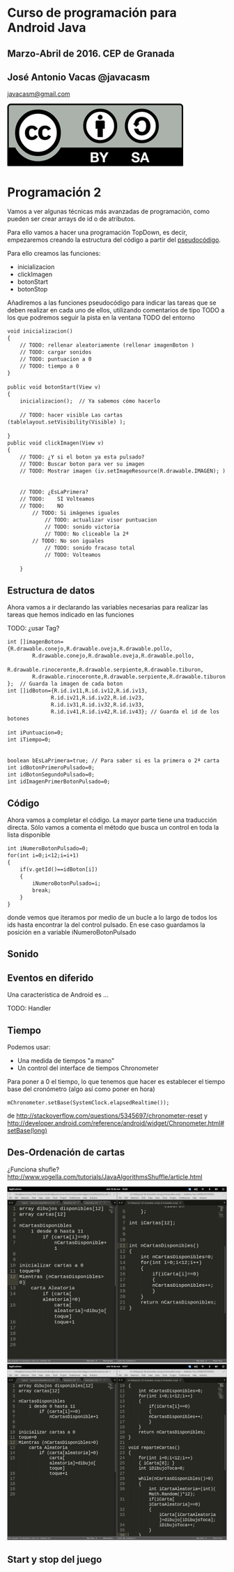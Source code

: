 # Curso de programación para Android Java

## Marzo-Abril de 2016. CEP de Granada

## José Antonio Vacas @javacasm

javacasm@gmail.com

![cc](https://raw.githubusercontent.com/javacasm/CodeWeek-programacion/master/images/Licencia_CC.png)

# Programación 2

Vamos a ver algunas técnicas más avanzadas de programación, como pueden ser crear arrays de id o de atributos.

Para ello vamos a hacer una programación TopDown, es decir, empezaremos creando la estructura del código a partir del [pseudocódigo](./presudocodigoMemory.md).

Para ello creamos las funciones:

* inicializacion
* clickImagen
* botonStart
* botonStop

Añadiremos a las funciones pseudocódigo para indicar las tareas que se deben realizar en cada uno de ellos, utilizando comentarios de tipo TODO a los que podremos seguir la pista en la ventana TODO del entorno



    void inicializacion()
    {
        // TODO: rellenar aleatoriamente (rellenar imagenBoton )
        // TODO: cargar sonidos
        // TODO: puntuacion a 0
        // TODO: tiempo a 0
    }

    public void botonStart(View v)
    {
        inicializacion();  // Ya sabemos cómo hacerlo

        // TODO: hacer visible Las cartas (tablelayout.setVisibility(Visible) );

    }
    public void clickImagen(View v)
    {
        // TODO: ¿Y si el boton ya esta pulsado?
        // TODO: Buscar boton para ver su imagen
        // TODO: Mostrar imagen (iv.setImageResource(R.drawable.IMAGEN); )


        // TODO: ¿EsLaPrimera?
        // TODO:	SI Volteamos
        // TODO:    NO
            // TODO: Si imágenes iguales
                // TODO: actualizar visor puntuacion
                // TODO: sonido victoria
                // TODO: No cliceable la 2ª
            // TODO: No son iguales
                // TODO: sonido fracaso total
                // TODO: Volteamos

        }


## Estructura de datos

Ahora vamos a ir declarando las variables necesarias para realizar las tareas que hemos indicado en las funciones

TODO: ¿usar Tag?

    int []imagenBoton={R.drawable.conejo,R.drawable.oveja,R.drawable.pollo,
            R.drawable.conejo,R.drawable.oveja,R.drawable.pollo,
            R.drawable.rinoceronte,R.drawable.serpiente,R.drawable.tiburon,
            R.drawable.rinoceronte,R.drawable.serpiente,R.drawable.tiburon
    };  // Guarda la imagen de cada boton
    int []idBoton={R.id.iv11,R.id.iv12,R.id.iv13,
                  R.id.iv21,R.id.iv22,R.id.iv23,
                  R.id.iv31,R.id.iv32,R.id.iv33,
                  R.id.iv41,R.id.iv42,R.id.iv43}; // Guarda el id de los botones

    int iPuntuacion=0;
    int iTiempo=0;


    boolean bEsLaPrimera=true; // Para saber si es la primera o 2ª carta
    int idBotonPrimeroPulsado=0;
    int idBotonSegundoPulsado=0;
    int idImagenPrimerBotonPulsado=0;

## Código

Ahora vamos a completar el código. La mayor parte tiene una traducción directa. Sólo vamos a comenta el método que busca un control en toda la lista disponible

    int iNumeroBotonPulsado=0;
    for(int i=0;i<12;i=i+1)
    {
        if(v.getId()==idBoton[i])
        {
            iNumeroBotonPulsado=i;
            break;
        }
    }

donde vemos que iteramos por medio de un bucle a lo largo de todos los ids hasta encontrar la del control pulsado. En ese caso guardamos la posición en a variable iNumeroBotonPulsado

## Sonido

## Eventos en diferido

Una característica de Android es ...

TODO: Handler

## Tiempo

Podemos usar:
* Una medida de tiempos "a mano"
* Un control del interface de tiempos Chronometer

Para poner a 0 el tiempo, lo que tenemos que hacer es establecer el tiempo base del cronómetro (algo así como poner en hora)

	mChronometer.setBase(SystemClock.elapsedRealtime());

de http://stackoverflow.com/questions/5345697/chronometer-reset y http://developer.android.com/reference/android/widget/Chronometer.html#setBase(long)


## Des-Ordenación de cartas

¿Funciona shufle? http://www.vogella.com/tutorials/JavaAlgorithmsShuffle/article.html

![PseudocodigoACodigo](./imagenes/PseudocodigoACodigo.png)
![PseudocodigoACodigo2](./imagenes/PseudocodigoACodigo2.png)

## Start y stop del juego
